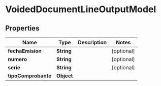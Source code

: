 # VoidedDocumentLineOutputModel

## Properties
Name | Type | Description | Notes
------------ | ------------- | ------------- | -------------
**fechaEmision** | **String** |  |  [optional]
**numero** | **String** |  |  [optional]
**serie** | **String** |  |  [optional]
**tipoComprobante** | **Object** |  | 
